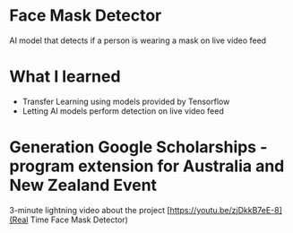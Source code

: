 # Face Mask Detector
 AI model that detects if a person is wearing a mask on live video feed

 # What I learned
 * Transfer Learning using models provided by Tensorflow
 * Letting AI models perform detection on live video feed

# Generation Google Scholarships - program extension for Australia and New Zealand Event
3-minute lightning video about the project
[https://youtu.be/zjDkkB7eE-8](Real Time Face Mask Detector)


